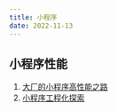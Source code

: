 ```yaml
---
title: 小程序
date: 2022-11-13
---
```


## 小程序性能

1. [大厂的小程序高性能之路](https://mp.weixin.qq.com/s/dK2vx_D2IXSUK3bMSyhHcw)
2. [小程序工程化探索](https://mp.weixin.qq.com/s?__biz=MzI5NjIzNjA1Nw==&mid=2247483826&idx=1&sn=3bda1ab6a1307ab348784b500cbd0d5b&scene=21#wechat_redirect)

